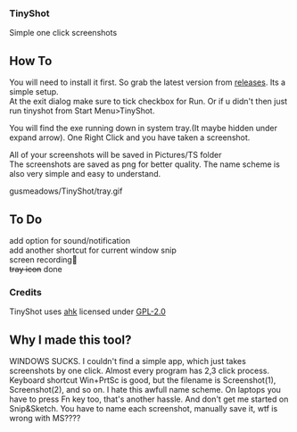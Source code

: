 ### TinyShot
Simple one click screenshots

## How To  
You will need to install it first. So grab the latest version from [releases](https://github.com/gusmeadows/TinyShot/releases). Its a simple setup.  
At the exit dialog make sure to tick checkbox for Run. Or if u didn't then just run tinyshot from Start Menu>TinyShot.

You will find the exe running down in system tray.(It maybe hidden under expand arrow). One Right Click and you have taken a screenshot.

All of your screenshots will be saved in Pictures/TS folder  
The screenshots are saved as png for better quality. The name scheme is also very simple and easy to understand.

gusmeadows/TinyShot/tray.gif

## To Do  
add option for sound/notification  
add another shortcut for current window snip  
screen recording😬  
~~tray icon~~ done

### Credits  
TinyShot uses [ahk](https://github.com/Lexikos/AutoHotkey_L) licensed under [GPL-2.0](https://github.com/Lexikos/AutoHotkey_L/blob/master/license.txt)

## Why I made this tool?  
WINDOWS SUCKS. I couldn't find a simple app, which just takes screenshots by one click. Almost every program has 2,3 click process. Keyboard shortcut Win+PrtSc is good, but the filename is Screenshot(1), Screenshot(2), and so on. I hate this awfull name scheme. On laptops you have to press Fn key too, that's another hassle. And don't get me started on Snip&Sketch. You have to name each screenshot, manually save it, wtf is wrong with MS????

